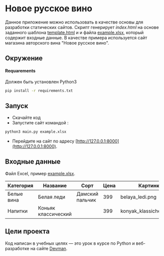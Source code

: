 # Новое русское вино
Данное приложение можно использовать в качестве  основы для разработки статических сайтов. 
Скрипт генерирует *index.html* на основе заданного шаблона [template.html](https://github.com/nezaicev/devman_wins/blob/master/template.html) и
и файла [example.xlsx](https://github.com/nezaicev/devman_wins/blob/master/example.xlsx), который содержит входные данные. 
В качестве примера используется сайт магазина авторского вина "Новое русское вино".
 

## Окружение
 #### Requarements
Должен быть установлен  Python3

``` bash
pip install -r requirements.txt
```

## Запуск

- Скачайте код
- Запустите сайт командой :
``` bash
python3 main.py example.xlsx
```
- Перейдите на сайт по адресу [http://127.0.0.1:8000](http://127.0.0.1:8000).

## Входные данные
 Файл Excel, пример [example.xlsx](https://github.com/nezaicev/devman_wins/blob/master/example.xlsx).
 
| Категория             | Название           | Сорт           | Цена | Картинка                |   Акция             |
| --------------------- | ------------------ |----------------|------|-------------------------|---------------------|
| Белые вина            | Белая леди         | Дамский пальчик|  399 | belaya_ledi.png         | Выгодное предложение|
| Напитки               | Коньяк классический|                |  399 | konyak_klassicheskyi.png|                     |


## Цели проекта

Код написан в учебных целях — это урок в курсе по Python и веб-разработке на сайте [Devman](https://dvmn.org).

